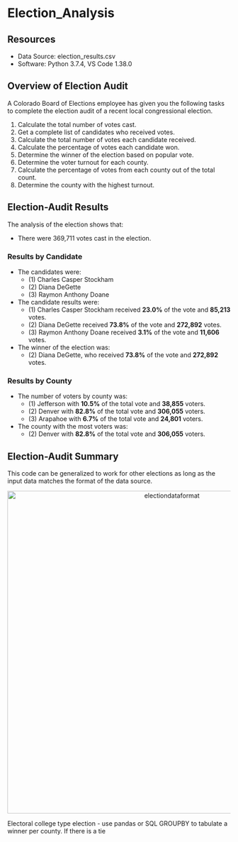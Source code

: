 # Election_Analysis

## Resources
- Data Source: election_results.csv
- Software: Python 3.7.4, VS Code 1.38.0

## Overview of Election Audit
A Colorado Board of Elections employee has given you the following tasks to complete the election audit of a recent local congressional election.

1.  Calculate the total number of votes cast.
2.  Get a complete list of candidates who received votes.
3.  Calculate the total number of votes each candidate received.
4.  Calculate the percentage of votes each candidate won.
5.  Determine the winner of the election based on popular vote.
6.  Determine the voter turnout for each county.
7.  Calculate the percentage of votes from each county out of the total count.
8.  Determine the county with the highest turnout.

## Election-Audit Results
The analysis of the election shows that:
- There were 369,711 votes cast in the election.
### Results by Candidate
- The candidates were:
    - (1) Charles Casper Stockham
    - (2) Diana DeGette
    - (3) Raymon Anthony Doane
- The candidate results were:
    - (1) Charles Casper Stockham received **23.0%** of the vote and **85,213** votes.
    - (2) Diana DeGette received **73.8%** of the vote and **272,892** votes.
    - (3) Raymon Anthony Doane received **3.1%** of the vote and **11,606** votes.
- The winner of the election was:
    - (2) Diana DeGette, who received **73.8%** of the vote and **272,892** votes.
### Results by County
- The number of voters by county was:
    - (1) Jefferson with **10.5%** of the total vote and **38,855** voters.
    - (2) Denver with **82.8%** of the total vote and **306,055** voters.
    - (3) Arapahoe with **6.7%** of the total vote and **24,801** voters.
- The county with the most voters was:   
    - (2) Denver with **82.8%** of the total vote and **306,055** voters.

## Election-Audit Summary
This code can be generalized to work for other elections as long as the input data matches the format of the data source.
<p align="center">
  <img width="727" alt="electiondataformat" src="https://user-images.githubusercontent.com/84994321/124547200-a2e10200-dde0-11eb-8261-276d3955c815.png">
</p>

Electoral college type election - use pandas or SQL GROUPBY to tabulate a winner per county.
If there is a tie
